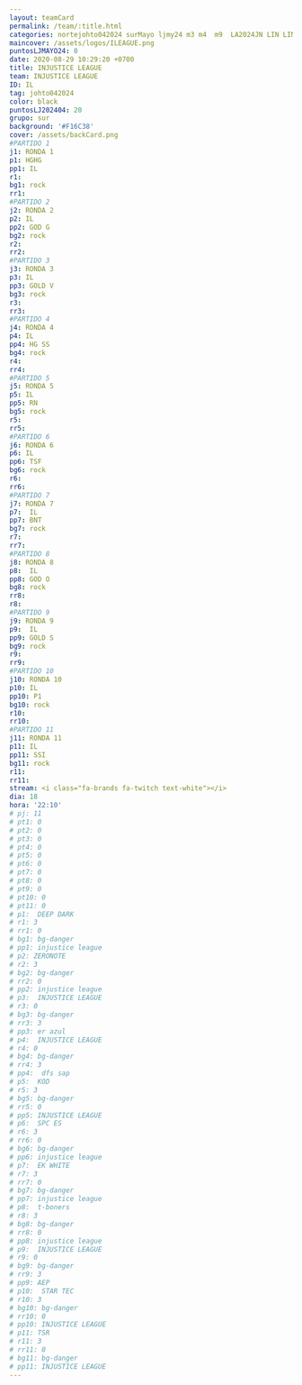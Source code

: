 ```yaml
---
layout: teamCard
permalink: /team/:title.html
categories: nortejohto042024 surMayo ljmy24 m3 m4  m9  LA2024JN LIN LIN2 LIN3 LIN4 LIN5 LIN6 LIN8 LIN9 LIN10 LIN11
maincover: /assets/logos/ILEAGUE.png
puntosLJMAYO24: 0
date: 2020-08-29 10:29:20 +0700
title: INJUSTICE LEAGUE
team: INJUSTICE LEAGUE
ID: IL
tag: johto042024
color: black
puntosLJ202404: 20
grupo: sur
background: '#F16C38'
cover: /assets/backCard.png
#PARTIDO 1
j1: RONDA 1
p1: HGHG
pp1: IL
r1: 
bg1: rock
rr1: 
#PARTIDO 2
j2: RONDA 2
p2: IL
pp2: GOD G
bg2: rock
r2: 
rr2: 
#PARTIDO 3
j3: RONDA 3
p3: IL
pp3: GOLD V
bg3: rock
r3: 
rr3:
#PARTIDO 4
j4: RONDA 4
p4: IL
pp4: HG SS
bg4: rock
r4: 
rr4:
#PARTIDO 5
j5: RONDA 5
p5: IL
pp5: RN
bg5: rock
r5: 
rr5:
#PARTIDO 6
j6: RONDA 6
p6: IL
pp6: TSF
bg6: rock
r6: 
rr6: 
#PARTIDO 7
j7: RONDA 7
p7:  IL
pp7: BNT
bg7: rock
r7: 
rr7: 
#PARTIDO 8
j8: RONDA 8
p8:  IL
pp8: GOD O
bg8: rock
rr8: 
r8: 
#PARTIDO 9
j9: RONDA 9
p9:  IL
pp9: GOLD S
bg9: rock
r9: 
rr9: 
#PARTIDO 10
j10: RONDA 10
p10: IL
pp10: P1
bg10: rock
r10: 
rr10:
#PARTIDO 11
j11: RONDA 11
p11: IL
pp11: SSI
bg11: rock
r11: 
rr11:
stream: <i class="fa-brands fa-twitch text-white"></i>
dia: 18
hora: '22:10'
# pj: 11
# pt1: 0
# pt2: 0
# pt3: 0
# pt4: 0
# pt5: 0
# pt6: 0
# pt7: 0
# pt8: 0
# pt9: 0
# pt10: 0
# pt11: 0
# p1:  DEEP DARK
# r1: 3
# rr1: 0
# bg1: bg-danger
# pp1: injustice league
# p2: ZERONOTE
# r2: 3
# bg2: bg-danger
# rr2: 0
# pp2: injustice league
# p3:  INJUSTICE LEAGUE
# r3: 0
# bg3: bg-danger
# rr3: 3
# pp3: er azul
# p4:  INJUSTICE LEAGUE
# r4: 0
# bg4: bg-danger
# rr4: 3
# pp4:  dfs sap
# p5:  KOD
# r5: 3
# bg5: bg-danger
# rr5: 0
# pp5: INJUSTICE LEAGUE
# p6:  SPC ES
# r6: 3
# rr6: 0
# bg6: bg-danger
# pp6: injustice league
# p7:  EK WHITE
# r7: 3
# rr7: 0
# bg7: bg-danger
# pp7: injustice league
# p8:  t-boners
# r8: 3
# bg8: bg-danger
# rr8: 0
# pp8: injustice league
# p9:  INJUSTICE LEAGUE
# r9: 0
# bg9: bg-danger
# rr9: 3
# pp9: AEP
# p10:  STAR TEC
# r10: 3
# bg10: bg-danger
# rr10: 0
# pp10: INJUSTICE LEAGUE
# p11: TSR
# r11: 3
# rr11: 0
# bg11: bg-danger
# pp11: INJUSTICE LEAGUE
---
```



